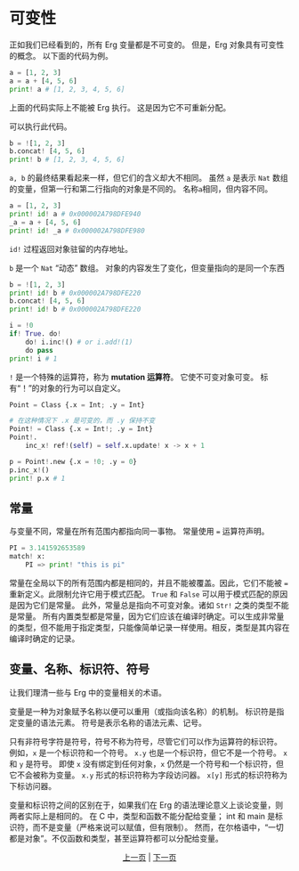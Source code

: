 # 可变性

正如我们已经看到的，所有 Erg 变量都是不可变的。 但是，Erg 对象具有可变性的概念。
以下面的代码为例。

```python
a = [1, 2, 3]
a = a + [4, 5, 6]
print! a # [1, 2, 3, 4, 5, 6]
```

上面的代码实际上不能被 Erg 执行。 这是因为它不可重新分配。

可以执行此代码。

```python
b = ![1, 2, 3]
b.concat! [4, 5, 6]
print! b # [1, 2, 3, 4, 5, 6]
```

`a, b` 的最终结果看起来一样，但它们的含义却大不相同。
虽然 `a` 是表示 `Nat` 数组的变量，但第一行和第二行指向的对象是不同的。 名称`a`相同，但内容不同。

```python
a = [1, 2, 3]
print! id! a # 0x000002A798DFE940
_a = a + [4, 5, 6]
print! id! _a # 0x000002A798DFE980
```

`id!` 过程返回对象驻留的内存地址。

`b` 是一个 `Nat` “动态” 数组。 对象的内容发生了变化，但变量指向的是同一个东西

```python
b = ![1, 2, 3]
print! id! b # 0x000002A798DFE220
b.concat! [4, 5, 6]
print! id! b # 0x000002A798DFE220
```

```python
i = !0
if! True. do!
    do! i.inc!() # or i.add!(1)
    do pass
print! i # 1
```

`!` 是一个特殊的运算符，称为 __mutation 运算符__。 它使不可变对象可变。
标有“！”的对象的行为可以自定义。

```python
Point = Class {.x = Int; .y = Int}

# 在这种情况下 .x 是可变的，而 .y 保持不变
Point! = Class {.x = Int!; .y = Int}
Point!.
    inc_x! ref!(self) = self.x.update! x -> x + 1

p = Point!.new {.x = !0; .y = 0}
p.inc_x!()
print! p.x # 1
```

## 常量

与变量不同，常量在所有范围内都指向同一事物。
常量使用 `=` 运算符声明。

```python
PI = 3.141592653589
match! x:
    PI => print! "this is pi"
```

常量在全局以下的所有范围内都是相同的，并且不能被覆盖。因此，它们不能被 ``=`` 重新定义。此限制允许它用于模式匹配。
`True` 和 `False` 可以用于模式匹配的原因是因为它们是常量。
此外，常量总是指向不可变对象。诸如 `Str!` 之类的类型不能是常量。
所有内置类型都是常量，因为它们应该在编译时确定。可以生成非常量的类型，但不能用于指定类型，只能像简单记录一样使用。相反，类型是其内容在编译时确定的记录。

## 变量、名称、标识符、符号

让我们理清一些与 Erg 中的变量相关的术语。

变量是一种为对象赋予名称以便可以重用（或指向该名称）的机制。
标识符是指定变量的语法元素。
符号是表示名称的语法元素、记号。

只有非符号字符是符号，符号不称为符号，尽管它们可以作为运算符的标识符。
例如，`x` 是一个标识符和一个符号。 `x.y` 也是一个标识符，但它不是一个符号。 `x` 和 `y` 是符号。
即使 `x` 没有绑定到任何对象，`x` 仍然是一个符号和一个标识符，但它不会被称为变量。
`x.y` 形式的标识符称为字段访问器。
`x[y]` 形式的标识符称为下标访问器。

变量和标识符之间的区别在于，如果我们在 Erg 的语法理论意义上谈论变量，则两者实际上是相同的。
在 C 中，类型和函数不能分配给变量； int 和 main 是标识符，而不是变量（严格来说可以赋值，但有限制）。
然而，在尔格语中，“一切都是对象”。不仅函数和类型，甚至运算符都可以分配给变量。

<p align='center'>
    <a href='./16_iterator.md'>上一页</a> | <a href='./18_ownership.md'>下一页</a>
</p>
